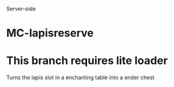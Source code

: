 Server-side
# MC-lapisreserve

# This branch requires lite loader

Turns the lapis slot in a enchanting table into a ender chest
